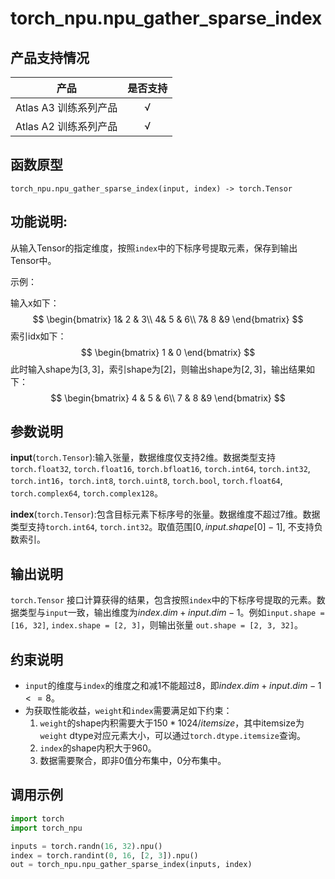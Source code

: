 # torch_npu.npu_gather_sparse_index

## 产品支持情况

| 产品                                                         | 是否支持 |
| ------------------------------------------------------------ | :------: |
|<term>Atlas A3 训练系列产品</term>            |    √     |
|<term>Atlas A2 训练系列产品</term>  | √   |

## 函数原型


```
torch_npu.npu_gather_sparse_index(input, index) -> torch.Tensor
```

## 功能说明: 

从输入Tensor的指定维度，按照`index`中的下标序号提取元素，保存到输出Tensor中。

示例：

输入x如下：
$$
\begin{bmatrix}
  1& 2 & 3\\
  4& 5 & 6\\
  7& 8 &9
\end{bmatrix}
$$
索引idx如下：
$$
\begin{bmatrix}
 1 & 0
\end{bmatrix}
$$
此时输入shape为$[3, 3]$，索引shape为$[2]$，则输出shape为$[2, 3]$，输出结果如下：
$$
\begin{bmatrix}
 4 & 5 & 6\\
 7 & 8 &9
\end{bmatrix}
$$


## 参数说明

**input**(`torch.Tensor`):输入张量，数据维度仅支持2维。数据类型支持`torch.float32`, `torch.float16`, `torch.bfloat16`, `torch.int64`, `torch.int32`, `torch.int16`，`torch.int8`, `torch.uint8`, `torch.bool`, `torch.float64`, `torch.complex64`, `torch.complex128`。

**index**(`torch.Tensor`):包含目标元素下标序号的张量。数据维度不超过7维。数据类型支持`torch.int64`, `torch.int32`。取值范围$[0, input.shape[0] - 1]$, 不支持负数索引。

## 输出说明

`torch.Tensor`
接口计算获得的结果，包含按照`index`中的下标序号提取的元素。数据类型与`input`一致，输出维度为$index.dim + input.dim - 1$。例如`input.shape = [16, 32]`, `index.shape = [2, 3]`，则输出张量 `out.shape = [2, 3, 32]`。

## 约束说明
- `input`的维度与`index`的维度之和减1不能超过8，即$index.dim + input.dim - 1<=8$。
- 为获取性能收益，`weight`和`index`需要满足如下约束：
     1. `weight`的shape内积需要大于$150 * 1024 / itemsize$，其中itemsize为`weight` dtype对应元素大小，可以通过`torch.dtype.itemsize`查询。
     2. `index`的shape内积大于960。
     3. 数据需要聚合，即非0值分布集中，0分布集中。


## 调用示例

```python
import torch
import torch_npu

inputs = torch.randn(16, 32).npu()
index = torch.randint(0, 16, [2, 3]).npu()
out = torch_npu.npu_gather_sparse_index(inputs, index)
```